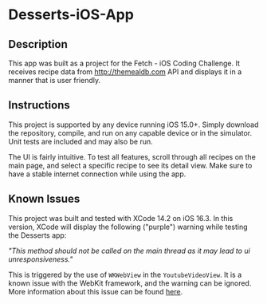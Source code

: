 # Desserts-iOS-App
## Description
This app was built as a project for the Fetch - iOS Coding Challenge. It receives recipe data from http://themealdb.com API and displays it in a manner that is user friendly.

## Instructions
This project is supported by any device running iOS 15.0+. Simply download the repository, compile, and run on any capable device or in the simulator. Unit tests are included and may also be run.

The UI is fairly intuitive. To test all features, scroll through all recipes on the main page, and select a specific recipe to see its detail view. Make sure to have a stable internet connection while using the app.

## Known Issues
This project was built and tested with XCode 14.2 on iOS 16.3. In this version, XCode will display the following ("purple") warning while testing the Desserts app:

*"This method should not be called on the main thread as it may lead to ui unresponsiveness."*

This is triggered by the use of `WKWebView` in the `YoutubeVideoView`. It is a known issue with the WebKit framework, and the warning can be ignored. More information about this issue can be found [here](https://developer.apple.com/forums/thread/714467?answerId=734799022#734799022).
